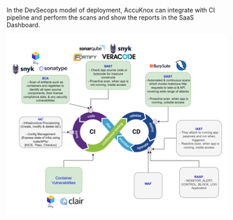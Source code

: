 

In the DevSecops model of deployment, AccuKnox can integrate with CI pipeline and perform the scans and show the reports in the SaaS Dashboard.

![](images/devsecops-updated.png)